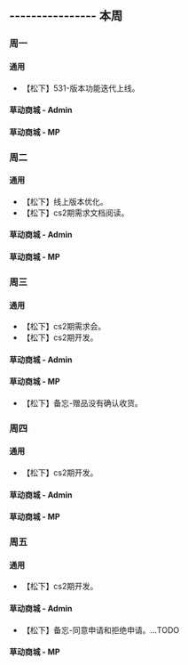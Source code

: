 ## ---------------- 本周

### 周一
#### 通用
* 【松下】531-版本功能迭代上线。
#### 草动商城 - Admin
#### 草动商城 - MP

### 周二
#### 通用
* 【松下】线上版本优化。
* 【松下】cs2期需求文档阅读。
#### 草动商城 - Admin
#### 草动商城 - MP

### 周三
#### 通用
* 【松下】cs2期需求会。
* 【松下】cs2期开发。
#### 草动商城 - Admin
#### 草动商城 - MP
* 【松下】备忘-赠品没有确认收货。

### 周四
#### 通用
* 【松下】cs2期开发。
#### 草动商城 - Admin
#### 草动商城 - MP

### 周五
#### 通用
* 【松下】cs2期开发。
#### 草动商城 - Admin
* 【松下】备忘-同意申请和拒绝申请。...TODO
#### 草动商城 - MP
